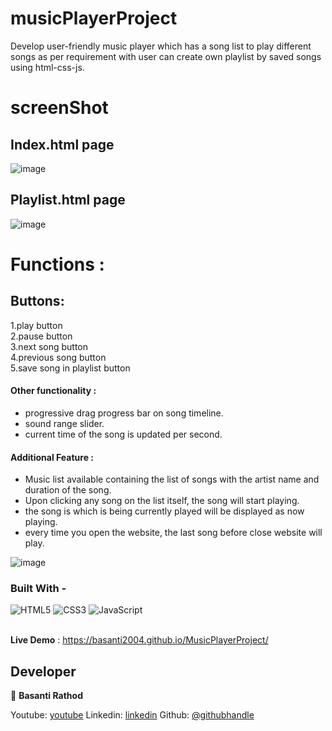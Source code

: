 # musicPlayerProject
Develop user-friendly music player which has a song list to play different songs as per requirement with user can create own playlist by saved songs using html-css-js.
# screenShot
## Index.html page
![image](https://github.com/basanti2004/musicPlayerProject/assets/168412747/9bcdccba-de69-4b1d-a9ed-28d085ad109d)

## Playlist.html page 
![image](https://github.com/basanti2004/musicPlayerProject/assets/168412747/59a90d85-fd0f-41a0-8393-8a7df2689c90)

# Functions :
## Buttons: 
  1.play button <br>
  2.pause button <br>
  3.next song button <br>
  4.previous song button <br>
  5.save song in playlist button <br>

  #### Other functionality :
- progressive drag progress bar on song timeline.
- sound range slider.
- current time of the song is updated per second.
#### Additional Feature :
- Music list available containing the list of songs with the artist name and duration of the song.
- Upon clicking any song on the list itself, the song will start playing.
- the song is which is being currently played will be displayed as now playing.
- every time you open the website, the last song before close website will play.

![image](https://github.com/basanti2004/musicPlayerProject/assets/168412747/a5973134-877a-4789-86cd-2f1174eeab66)

### Built With - 
<div>
    <img alt="HTML5" src="https://img.shields.io/badge/-HTML5-E44D26?style=flat&logo=html5&logoColor=white"/>
    <img alt="CSS3" src="https://img.shields.io/badge/-CSS3-2965f1?style=flat&logo=css3&logoColor=white"/>
    <img alt="JavaScript" src="https://img.shields.io/badge/-JavaScript-F0DB4F?style=flat&logo=javascript&logoColor=white"/>
</div>
<br>

**Live Demo** : https://basanti2004.github.io/MusicPlayerProject/


## Developer

👤 **Basanti Rathod**

Youtube: [youtube](https://www.youtube.com/@basntirathod2004)
Linkedin: [linkedin](https://www.linkedin.com/in/basanti-rathod/)
Github: [@githubhandle](https://github.com/basanti2004)


